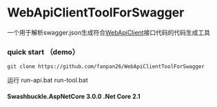 # WebApiClientToolForSwagger
一个用于解析swagger.json生成符合[WebApiClient](https://github.com/dotnetcore/WebApiClient)接口代码的代码生成工具

### quick start （demo）
```
git clone https://github.com/fanpan26/WebApiClientToolForSwagger
```
运行 run-api.bat  run-tool.bat


#### Swashbuckle.AspNetCore 3.0.0 .Net Core 2.1
